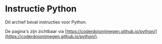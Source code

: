 # Instructie Python

Dit archief bevat instructies voor Python. 

De pagina's zijn zichtbaar via [https://coderdojonijmegen.github.io/python/](https://coderdojonijmegen.github.io/python/).

